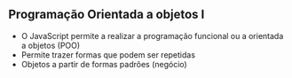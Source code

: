 ## Programação Orientada a objetos I
 * O JavaScript permite a realizar a programação funcional ou a orientada a objetos (POO)
 * Permite trazer formas que podem ser repetidas
 * Objetos a partir de formas padrões (negócio)
